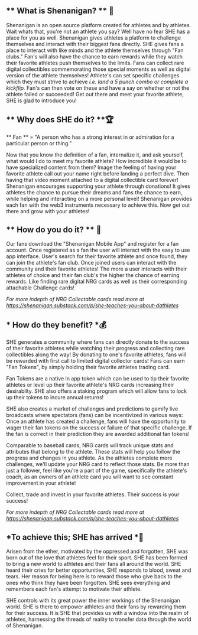 ## ** What is Shenanigan? ** 🤸‍

Shenanigan is an open source platform created for athletes and by athletes. Wait whats that, you're not an athlete you say? Well have no fear SHE has a place for you as well. Shenanigan gives athletes a platform to challenge themselves and interact with their biggest fans directly. SHE gives fans a place to interact with like minds and the athlete themselves through "Fan clubs." Fan's will also have the chance to earn rewards while they watch their favorite athletes push themselves to the limits. Fans can collect rare digital collectibles commemorating those special moments as well as digital version of the athlete themselves! Athlete's can set specific challenges which they must strive to achieve _i.e. land a 5 punch combo or complete a kickflip._ Fan's can then vote on these and have a say on whether or not the athlete failed or succeeded! Get out there and meet your favorite athlete, SHE is glad to introduce you!

## ** Why does SHE do it? **🏆

** Fan ** = "A person who has a strong interest in or admiration for a particular person or thing.”

Now that you know the definition of a fan, internalize it, and ask yourself, what would I do to meet my favorite athlete? How incredible it would be to have specialized content from them? Image the feeling of having your favorite athlete call out your name right before landing a perfect dive. Then having that video moment attached to a digital collectible card forever! Shenanigan encourages supporting your athlete through donations! It gives athletes the chance to pursue their dreams and fans the chance to earn, while helping and interacting on a more personal level! Shenanigan provides each fan with the web3 instruments necessary to achieve this. Now get out there and grow with your athletes!

## ** How do you do it? ** 📱

Our fans download the "Shenanigan Mobile App" and register for a fan account. Once registered as a fan the user will interact with the easy to use app interface. User's search for their favorite athlete and once found, they can join the athlete's fan club. Once joined users can interact with the community and their favorite athletes! The more a user interacts with their athletes of choice and their fan club's the higher the chance of earning rewards. Like finding rare digital NRG cards as well as their corresponding attachable Challenge cards!

_For more indepth of NRG Collectable cards read more at https://shenanigan.substack.com/p/she-teaches-you-about-dathletes_

## * How do they benefit? *💰

SHE generates a community where fans can directly donate to the success of their favorite athletes while watching their progress and collecting rare collectibles along the way! By donating to one's favorite athletes, fans will be rewarded with first call to limited digital collector cards! Fans can earn "Fan Tokens", by simply holding their favorite athletes trading card.

Fan Tokens are a native in app token which can be used to tip their favorite athletes or level up their favorite athlete's NRG cards increasing their desirabilty. SHE also offers a staking program which will allow fans to lock up their tokens to incure annual returns!

SHE also creates a market of challenges and predictions to gamify live broadcasts where spectators (fans) can be incentivized in various ways:
Once an athlete has created a challenge, fans will have the opportunity to wager their fan tokens on the success or failure of that specific challenge. If the fan is correct in their prediction they are awarded additional fan tokens!

Comparable to baseball cards, NRG cards will track unique stats and attributes that belong to the athlete. These stats will help you follow the progress and changes in you athlete. As the athletes complete more challenges, we'll update your NRG card to reflect those stats. Be more than just a follower, feel like you're a part of the game, specifically the athlete's coach, as an owners of an athlete card you will want to see constant improvement in your athlete!

Collect, trade and invest in your favorite athletes. Their success is your success!

_For more indepth of NRG Collectable cards read more at https://shenanigan.substack.com/p/she-teaches-you-about-dathletes_

## *To achieve this; SHE has arrived *💖

Arisen from the ether, motivated by the oppressed and forgotten, SHE was born out of the love that athletes feel for their sport. SHE has been formed to bring a new world to athletes and their fans all around the world. SHE heard their cries for better opportunities, SHE responds to blood, sweat and tears. Her reason for being here is to reward those who give back to the ones who think they have been forgotten. SHE sees everything and remembers each fan's attempt to motivate their athlete.

SHE controls with its great power the inner workings of the Shenanigan world. SHE is there to empower athletes and their fans by rewarding them for their success. It is SHE that provides us with a window into the realm of athletes, harnessing the threads of reality to transfer data through the world of Shenanigan.

